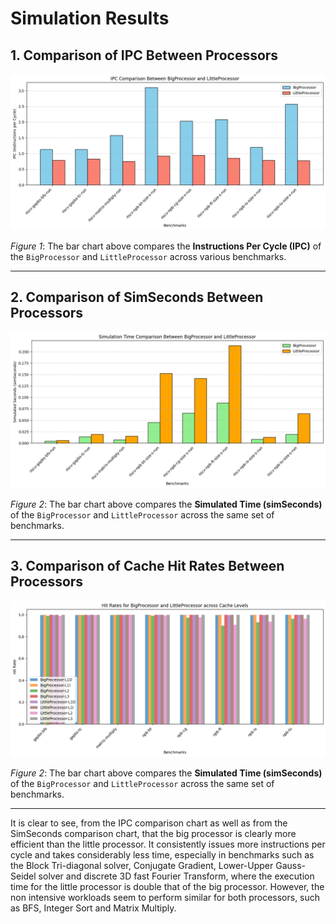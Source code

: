 # Simulation Results

## 1. Comparison of IPC Between Processors

![IPC Comparison](ipc.png)

_Figure 1_: The bar chart above compares the **Instructions Per Cycle (IPC)** of the `BigProcessor` and `LittleProcessor` across various benchmarks.

---

## 2. Comparison of SimSeconds Between Processors

![SimSeconds Comparison](simtime.png)

_Figure 2_: The bar chart above compares the **Simulated Time (simSeconds)** of the `BigProcessor` and `LittleProcessor` across the same set of benchmarks.

---

## 3. Comparison of Cache Hit Rates Between Processors

![SimSeconds Comparison](hitrates.png)

_Figure 2_: The bar chart above compares the **Simulated Time (simSeconds)** of the `BigProcessor` and `LittleProcessor` across the same set of benchmarks.

---

It is clear to see, from the IPC comparison chart as well as from the SimSeconds comparison chart, that the big processor is clearly more efficient than the little processor. It consistently issues more instructions per cycle and takes considerably less time, especially in benchmarks such as the Block Tri-diagonal solver, Conjugate Gradient, Lower-Upper Gauss-Seidel solver and discrete 3D fast Fourier Transform, where the execution time for the little processor is double that of the big processor. However, the non intensive workloads seem to perform similar for both processors, such as BFS, Integer Sort and Matrix Multiply.
